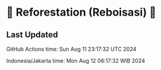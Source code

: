 
# 🌳 Reforestation (Reboisasi) 🌲

## Last Updated

GitHub Actions time: Sun Aug 11 23:17:32 UTC 2024

Indonesia/Jakarta time: Mon Aug 12 06:17:32 WIB 2024
